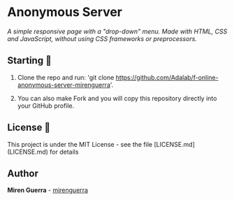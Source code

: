 # Anonymous Server

_A simple responsive page with a "drop-down" menu. Made with HTML, CSS and JavaScript, without using CSS frameworks or preprocessors._

## Starting 🚀

1. Clone the repo and run: 'git clone https://github.com/Adalab/f-online-anonymous-server-mirenguerra'.

2. You can also make Fork and you will copy this repository directly into your GitHub profile.

## License 📄

This project is under the MIT License - see the file [LICENSE.md] (LICENSE.md) for details

## Author

**Miren Guerra** - [mirenguerra](https://github.com/mirenguerra)